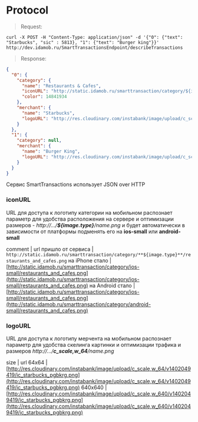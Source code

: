 # Protocol

>Request:

```curl
curl -X POST -H "Content-Type: application/json" -d '{"0": {"text": "Starbucks", "sic" : 5813}, "1": {"text": "Burger king"}}' http://dev.idamob.ru/SmartTransactionsEndpoint/describeTransactions
```

>Response:

```json
{
  "0": {
    "category": {
      "name": "Restaurants & Cafes",
      "iconURL": "http://static.idamob.ru/smarttransaction/category/${image.type}/restaurants_and_cafes.png",
      "color": 14841934
    },
    "merchant": {
      "name": "Starbucks",
      "logoURL": "http://res.cloudinary.com/instabank/image/upload/c_scale,w_64/v1402049419/ic_starbucks_pgbkrg.png"
    }
  },
  "1": {
    "category": null,
    "merchant": {
      "name": "Burger King",
      "logoURL": "http://res.cloudinary.com/instabank/image/upload/c_scale,w_64/v1402048892/ic_bking_ju8w61.png"
    }
  }
}
```

Сервис SmartTransactions использует JSON over HTTP

### iconURL

URL для доступа к логотипу категории на мобильном распознает параметр для удобства расположения на сервере и оптимизации размеров - _http://.../**${image.type}**/name.png_ и будет автоматически в зависимости от платформы подменять его на **ios-small** или **android-small**

comment | url
пришло от сервиса | ``http://static.idamob.ru/smarttransaction/category/**${image.type}**/restaurants_and_cafes.png``
на iPhone стало | [http://static.idamob.ru/smarttransaction/category/ios-small/restaurants_and_cafes.png](http://static.idamob.ru/smarttransaction/category/ios-small/restaurants_and_cafes.png)
на Android стало | [http://static.idamob.ru/smarttransaction/category/ios-small/restaurants_and_cafes.png](http://static.idamob.ru/smarttransaction/category/android-small/restaurants_and_cafes.png)

### logoURL

URL для доступа к логотипу мерчента на мобильном распознает параметр для удобства скелинга картинки и оптимизации трафика и размеров _http://.../**c_scale,w_64**/name.png_

size | url
64х64 | [http://res.cloudinary.com/instabank/image/upload/c_scale,w_64/v1402049419/ic_starbucks_pgbkrg.png](http://res.cloudinary.com/instabank/image/upload/c_scale,w_64/v1402049419/ic_starbucks_pgbkrg.png)
640x640 | [http://res.cloudinary.com/instabank/image/upload/c_scale,w_640/v1402049419/ic_starbucks_pgbkrg.png](http://res.cloudinary.com/instabank/image/upload/c_scale,w_640/v1402049419/ic_starbucks_pgbkrg.png)

